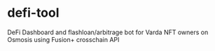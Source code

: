 # defi-tool
DeFi Dashboard and flashloan/arbitrage bot for Varda NFT owners on Osmosis using Fusion+ crosschain API
